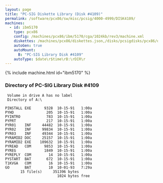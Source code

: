 ```yaml
---
layout: page
title: "PC-SIG Diskette Library (Disk #4109)"
permalink: /software/pcx86/sw/misc/pcsig/4000-4999/DISK4109/
machines:
  - id: ibm5170
    type: pcx86
    config: /machines/pcx86/ibm/5170/cga/1024kb/rev3/machine.xml
    diskettes: /machines/pcx86/diskettes.json,/disks/pcsigdisks/pcx86/diskettes.json
    autoGen: true
    autoMount:
      B: "PC-SIG Library Disk #4109"
    autoType: $date\r$time\rB:\rDIR\r
---
```


{% include machine.html id="ibm5170" %}

### Directory of PC-SIG Library Disk #4109

     Volume in drive A has no label
     Directory of A:\

    PINSTALL EXE      9328  10-15-91   1:00a
    PYHD               205  10-15-91   1:00a
    PYINTRO            783  10-15-91   1:00a
    PYPRT              217  10-15-91   1:00a
    PYR01    INF     44482  10-15-91   1:00a
    PYR02    INF     99834  10-15-91   1:00a
    PYR03    INF     49344  10-15-91   1:00a
    PYRAMID2 DOC     25157  10-15-91   1:00a
    PYRAMID2 EXE    109632  10-15-91   1:00a
    PYREAD   COM      9853  10-15-91   1:00a
    PYREG             1849  10-15-91   1:00a
    PYREPLY  COM        14  10-15-91   1:00a
    PYSTART  BAT       672  10-15-91   1:00a
    T1KVGA   COM        16  10-15-91   1:00a
    GO       BAT        10  10-01-93   7:29a
           15 file(s)     351396 bytes
                            1024 bytes free
